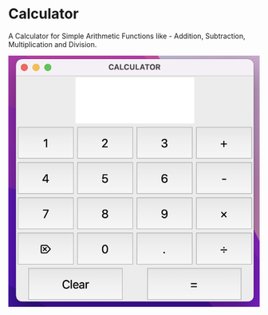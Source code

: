 # Calculator

A Calculator for Simple Arithmetic Functions like - Addition, Subtraction, Multiplication and Division.


![](Image.png)
